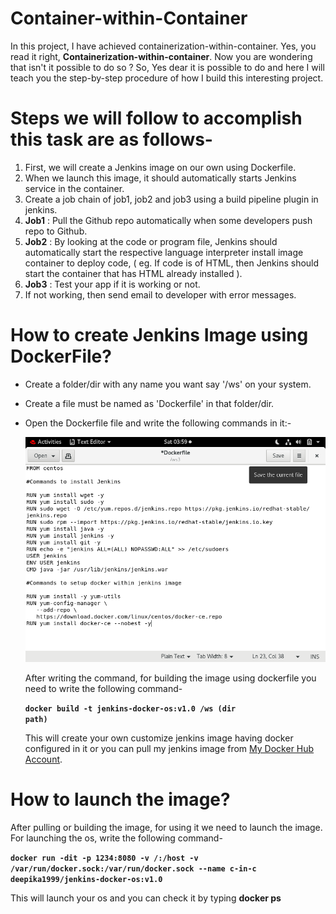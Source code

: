 # Container-within-Container
  In this project, I have achieved containerization-within-container. Yes, you read it right, <b>Containerization-within-container</b>. Now you are wondering that isn't it         possible to do so ? So, Yes dear it is possible to do and here I will teach you the step-by-step procedure of how I build this interesting project. 
  
# Steps we will follow to accomplish this task are as follows-
1. First, we will create a Jenkins image on our own using Dockerfile.
2. When we launch this image, it should automatically starts Jenkins service in the container.
3. Create a job chain of job1, job2 and job3 using a build pipeline plugin in jenkins.  
4. <b>Job1</b> : Pull  the Github repo automatically when some developers push repo to Github.
5. <b>Job2</b> : By looking at the code or program file, Jenkins should automatically start the respective language interpreter install image container to deploy code, ( eg. If        code is of  HTML, then Jenkins should start the container that has HTML already installed ).
6. <b>Job3</b> : Test your app if it is working or not.
7. If not working, then send email to developer with error messages.

# How to create Jenkins Image using DockerFile?
* Create a folder/dir with any name you want say '/ws' on your system. 
* Create a file must be named as 'Dockerfile' in that folder/dir.
* Open the Dockerfile file and write the following commands in it:-

  ![](Images/Dockerfile.png)
 
  After writing the command, for building the image using dockerfile you need to write the following command-
  
  <code><b>docker build -t jenkins-docker-os:v1.0 /ws (dir path)</b></code>
  
  This will create your own customize jenkins image having docker configured in it or you can pull my jenkins image from <a href="https://hub.docker.com/r/deepika1999/jenkins-docker-os">My Docker Hub Account</a>.
  
# How to launch the image?
  After pulling or building the image, for using it we need to launch the image. For launching the os, write the following command-
  
  <code><b>docker run -dit -p 1234:8080 -v /:/host -v /var/run/docker.sock:/var/run/docker.sock --name c-in-c deepika1999/jenkins-docker-os:v1.0</b></code>
  
  This will launch your os and you can check it by typing <b>docker ps</b>

  



  
